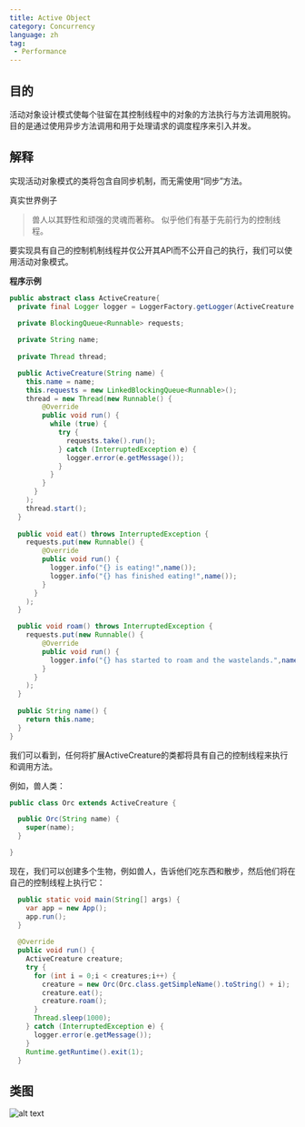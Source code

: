 ```yaml
---
title: Active Object
category: Concurrency
language: zh
tag:
 - Performance
---
```


## 目的

活动对象设计模式使每个驻留在其控制线程中的对象的方法执行与方法调用脱钩。 目的是通过使用异步方法调用和用于处理请求的调度程序来引入并发。

## 解释

实现活动对象模式的类将包含自同步机制，而无需使用“同步”方法。

真实世界例子

> 兽人以其野性和顽强的灵魂而著称。 似乎他们有基于先前行为的控制线程。

要实现具有自己的控制机制线程并仅公开其API而不公开自己的执行，我们可以使用活动对象模式。

**程序示例**

```java
public abstract class ActiveCreature{
  private final Logger logger = LoggerFactory.getLogger(ActiveCreature.class.getName());

  private BlockingQueue<Runnable> requests;
  
  private String name;
  
  private Thread thread;

  public ActiveCreature(String name) {
    this.name = name;
    this.requests = new LinkedBlockingQueue<Runnable>();
    thread = new Thread(new Runnable() {
        @Override
        public void run() {
          while (true) {
            try {
              requests.take().run();
            } catch (InterruptedException e) { 
              logger.error(e.getMessage());
            }
          }
        }
      }
    );
    thread.start();
  }
  
  public void eat() throws InterruptedException {
    requests.put(new Runnable() {
        @Override
        public void run() { 
          logger.info("{} is eating!",name());
          logger.info("{} has finished eating!",name());
        }
      }
    );
  }

  public void roam() throws InterruptedException {
    requests.put(new Runnable() {
        @Override
        public void run() { 
          logger.info("{} has started to roam and the wastelands.",name());
        }
      }
    );
  }
  
  public String name() {
    return this.name;
  }
}
```

我们可以看到，任何将扩展ActiveCreature的类都将具有自己的控制线程来执行和调用方法。

例如，兽人类：

```java
public class Orc extends ActiveCreature {

  public Orc(String name) {
    super(name);
  }

}
```

现在，我们可以创建多个生物，例如兽人，告诉他们吃东西和散步，然后他们将在自己的控制线程上执行它：

```java
  public static void main(String[] args) {  
    var app = new App();
    app.run();
  }
  
  @Override
  public void run() {
    ActiveCreature creature;
    try {
      for (int i = 0;i < creatures;i++) {
        creature = new Orc(Orc.class.getSimpleName().toString() + i);
        creature.eat();
        creature.roam();
      }
      Thread.sleep(1000);
    } catch (InterruptedException e) {
      logger.error(e.getMessage());
    }
    Runtime.getRuntime().exit(1);
  }
```

## 类图

![alt text](./etc/active-object.urm.png "Active Object class diagram")

